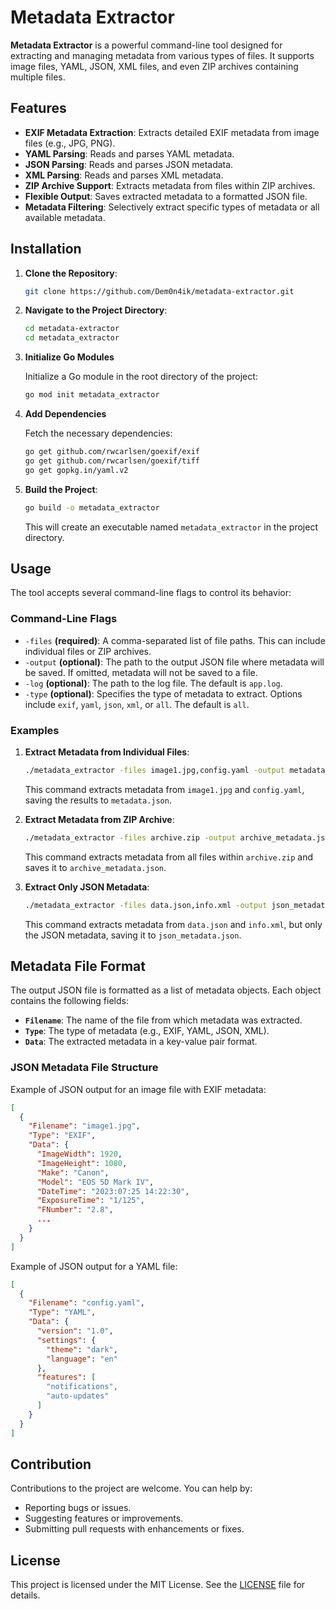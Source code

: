 # Metadata Extractor

**Metadata Extractor** is a powerful command-line tool designed for extracting and managing metadata from various types of files. It supports image files, YAML, JSON, XML files, and even ZIP archives containing multiple files.

## Features

- **EXIF Metadata Extraction**: Extracts detailed EXIF metadata from image files (e.g., JPG, PNG).
- **YAML Parsing**: Reads and parses YAML metadata.
- **JSON Parsing**: Reads and parses JSON metadata.
- **XML Parsing**: Reads and parses XML metadata.
- **ZIP Archive Support**: Extracts metadata from files within ZIP archives.
- **Flexible Output**: Saves extracted metadata to a formatted JSON file.
- **Metadata Filtering**: Selectively extract specific types of metadata or all available metadata.

## Installation

1. **Clone the Repository**:
   ```bash
   git clone https://github.com/Dem0n4ik/metadata-extractor.git
   ```

2. **Navigate to the Project Directory**:
   ```bash
   cd metadata-extractor
   cd metadata_extractor
   ```
   
3. **Initialize Go Modules**

   Initialize a Go module in the root directory of the project:

   ```bash
   go mod init metadata_extractor
   ```

4. **Add Dependencies**

   Fetch the necessary dependencies:

   ```bash
   go get github.com/rwcarlsen/goexif/exif
   go get github.com/rwcarlsen/goexif/tiff
   go get gopkg.in/yaml.v2
   ```

5. **Build the Project**:
   ```bash
   go build -o metadata_extractor
   ```

   This will create an executable named `metadata_extractor` in the project directory.

## Usage

The tool accepts several command-line flags to control its behavior:

### Command-Line Flags

- `-files` **(required)**: A comma-separated list of file paths. This can include individual files or ZIP archives.
- `-output` **(optional)**: The path to the output JSON file where metadata will be saved. If omitted, metadata will not be saved to a file.
- `-log` **(optional)**: The path to the log file. The default is `app.log`.
- `-type` **(optional)**: Specifies the type of metadata to extract. Options include `exif`, `yaml`, `json`, `xml`, or `all`. The default is `all`.

### Examples

1. **Extract Metadata from Individual Files**:
   ```bash
   ./metadata_extractor -files image1.jpg,config.yaml -output metadata.json -type all
   ```
   This command extracts metadata from `image1.jpg` and `config.yaml`, saving the results to `metadata.json`.

2. **Extract Metadata from ZIP Archive**:
   ```bash
   ./metadata_extractor -files archive.zip -output archive_metadata.json -type all
   ```
   This command extracts metadata from all files within `archive.zip` and saves it to `archive_metadata.json`.

3. **Extract Only JSON Metadata**:
   ```bash
   ./metadata_extractor -files data.json,info.xml -output json_metadata.json -type json
   ```
   This command extracts metadata from `data.json` and `info.xml`, but only the JSON metadata, saving it to `json_metadata.json`.

## Metadata File Format

The output JSON file is formatted as a list of metadata objects. Each object contains the following fields:

- **`Filename`**: The name of the file from which metadata was extracted.
- **`Type`**: The type of metadata (e.g., EXIF, YAML, JSON, XML).
- **`Data`**: The extracted metadata in a key-value pair format.

### JSON Metadata File Structure

Example of JSON output for an image file with EXIF metadata:

```json
[
  {
    "Filename": "image1.jpg",
    "Type": "EXIF",
    "Data": {
      "ImageWidth": 1920,
      "ImageHeight": 1080,
      "Make": "Canon",
      "Model": "EOS 5D Mark IV",
      "DateTime": "2023:07:25 14:22:30",
      "ExposureTime": "1/125",
      "FNumber": "2.8",
      ...
    }
  }
]
```

Example of JSON output for a YAML file:

```json
[
  {
    "Filename": "config.yaml",
    "Type": "YAML",
    "Data": {
      "version": "1.0",
      "settings": {
        "theme": "dark",
        "language": "en"
      },
      "features": [
        "notifications",
        "auto-updates"
      ]
    }
  }
]
```

## Contribution

Contributions to the project are welcome. You can help by:

- Reporting bugs or issues.
- Suggesting features or improvements.
- Submitting pull requests with enhancements or fixes.

## License

This project is licensed under the MIT License. See the [LICENSE](LICENSE) file for details.
